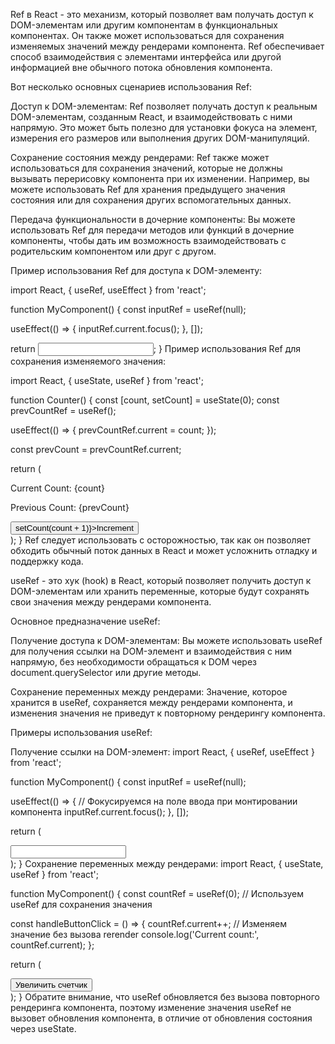 <!-- 1.Для чего нужен Ref в React? -->

Ref в React - это механизм, который позволяет вам получать доступ к DOM-элементам или другим компонентам в функциональных компонентах. Он также может использоваться для сохранения изменяемых значений между рендерами компонента. Ref обеспечивает способ взаимодействия с элементами интерфейса или другой информацией вне обычного потока обновления компонента.

Вот несколько основных сценариев использования Ref:

Доступ к DOM-элементам: Ref позволяет получать доступ к реальным DOM-элементам, созданным React, и взаимодействовать с ними напрямую. Это может быть полезно для установки фокуса на элемент, измерения его размеров или выполнения других DOM-манипуляций.

Сохранение состояния между рендерами: Ref также может использоваться для сохранения значений, которые не должны вызывать перерисовку компонента при их изменении. Например, вы можете использовать Ref для хранения предыдущего значения состояния или для сохранения других вспомогательных данных.

Передача функциональности в дочерние компоненты: Вы можете использовать Ref для передачи методов или функций в дочерние компоненты, чтобы дать им возможность взаимодействовать с родительским компонентом или друг с другом.

Пример использования Ref для доступа к DOM-элементу:

import React, { useRef, useEffect } from 'react';

function MyComponent() {
const inputRef = useRef(null);

useEffect(() => {
inputRef.current.focus();
}, []);

return <input ref={inputRef} />;
}
Пример использования Ref для сохранения изменяемого значения:

import React, { useState, useRef } from 'react';

function Counter() {
const [count, setCount] = useState(0);
const prevCountRef = useRef();

useEffect(() => {
prevCountRef.current = count;
});

const prevCount = prevCountRef.current;

return (

<div>
<p>Current Count: {count}</p>
<p>Previous Count: {prevCount}</p>
<button onClick={() => setCount(count + 1)}>Increment</button>
</div>
);
}
Ref следует использовать с осторожностью, так как он позволяет обходить обычный поток данных в React и может усложнить отладку и поддержку кода.

<!-- 2.Что такое useRef? -->

useRef - это хук (hook) в React, который позволяет получить доступ к DOM-элементам или хранить переменные, которые будут сохранять свои значения между рендерами компонента.

Основное предназначение useRef:

Получение доступа к DOM-элементам: Вы можете использовать useRef для получения ссылки на DOM-элемент и взаимодействия с ним напрямую, без необходимости обращаться к DOM через document.querySelector или другие методы.

Сохранение переменных между рендерами: Значение, которое хранится в useRef, сохраняется между рендерами компонента, и изменения значения не приведут к повторному рендерингу компонента.

Примеры использования useRef:

Получение ссылки на DOM-элемент:
import React, { useRef, useEffect } from 'react';

function MyComponent() {
const inputRef = useRef(null);

useEffect(() => {
// Фокусируемся на поле ввода при монтировании компонента
inputRef.current.focus();
}, []);

return (
<div>
<input ref={inputRef} type="text" />
</div>
);
}
Сохранение переменных между рендерами:
import React, { useState, useRef } from 'react';

function MyComponent() {
const countRef = useRef(0); // Используем useRef для сохранения значения

const handleButtonClick = () => {
countRef.current++; // Изменяем значение без вызова rerender
console.log('Current count:', countRef.current);
};

return (
<div>
<button onClick={handleButtonClick}>Увеличить счетчик</button>
</div>
);
}
Обратите внимание, что useRef обновляется без вызова повторного рендеринга компонента, поэтому изменение значения useRef не вызовет обновления компонента, в отличие от обновления состояния через useState.
